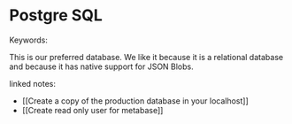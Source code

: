 # Postgre SQL 
Keywords:

This is our preferred database. We like it because it is a relational database and because it has native support for JSON Blobs.  

linked notes: 

- [[Create a copy of the production database in your localhost]]
- [[Create read only user for metabase]]
